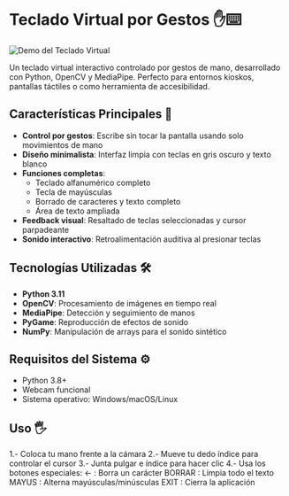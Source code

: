 # Teclado Virtual por Gestos ✋⌨️

![Demo del Teclado Virtual](demo.gif) 

Un teclado virtual interactivo controlado por gestos de mano, desarrollado con Python, OpenCV y MediaPipe. Perfecto para entornos kioskos, pantallas táctiles o como herramienta de accesibilidad.

## Características Principales 🚀

- **Control por gestos**: Escribe sin tocar la pantalla usando solo movimientos de mano
- **Diseño minimalista**: Interfaz limpia con teclas en gris oscuro y texto blanco
- **Funciones completas**:
  - Teclado alfanumérico completo
  - Tecla de mayúsculas
  - Borrado de caracteres y texto completo
  - Área de texto ampliada
- **Feedback visual**: Resaltado de teclas seleccionadas y cursor parpadeante
- **Sonido interactivo**: Retroalimentación auditiva al presionar teclas

## Tecnologías Utilizadas 🛠️

- **Python 3.11**
- **OpenCV**: Procesamiento de imágenes en tiempo real
- **MediaPipe**: Detección y seguimiento de manos
- **PyGame**: Reproducción de efectos de sonido
- **NumPy**: Manipulación de arrays para el sonido sintético

## Requisitos del Sistema ⚙️

- Python 3.8+
- Webcam funcional
- Sistema operativo: Windows/macOS/Linux

## Uso 🖐
  1.- Coloca tu mano frente a la cámara
  2.- Mueve tu dedo índice para controlar el cursor
  3.- Junta pulgar e índice para hacer clic
  4.- Usa los botones especiales:
    <- : Borra un carácter
    BORRAR : Limpia todo el texto
    MAYUS : Alterna mayúsculas/minúsculas
    EXIT : Cierra la aplicación

